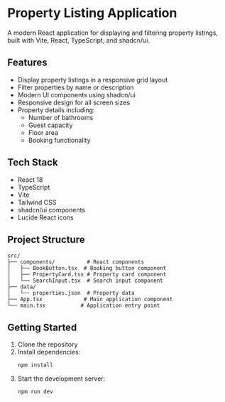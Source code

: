 # Property Listing Application

A modern React application for displaying and filtering property listings, built with Vite, React, TypeScript, and shadcn/ui.

## Features

- Display property listings in a responsive grid layout
- Filter properties by name or description
- Modern UI components using shadcn/ui
- Responsive design for all screen sizes
- Property details including:
  - Number of bathrooms
  - Guest capacity
  - Floor area
  - Booking functionality

## Tech Stack

- React 18
- TypeScript
- Vite
- Tailwind CSS
- shadcn/ui components
- Lucide React icons

## Project Structure

```
src/
├── components/          # React components
│   ├── BookButton.tsx  # Booking button component
│   ├── PropertyCard.tsx # Property card component
│   └── SearchInput.tsx  # Search input component
├── data/
│   └── properties.json  # Property data
├── App.tsx             # Main application component
└── main.tsx           # Application entry point
```

## Getting Started

1. Clone the repository
2. Install dependencies:
   ```bash
   npm install
   ```
3. Start the development server:
   ```bash
   npm run dev
   ```
